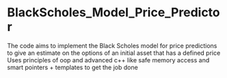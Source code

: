 # BlackScholes_Model_Price_Predictor
The code aims to implement the Black Scholes model for price predictions to give an estimate on the options of an initial asset that has a defined price
Uses principles of oop and advanced c++ like safe memory access and smart pointers + templates to get the job done
